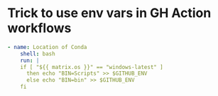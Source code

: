 # Trick to use env vars in GH Action workflows

```yaml
- name: Location of Conda
    shell: bash
    run: |
    if [ "${{ matrix.os }}" == "windows-latest" ]
      then echo "BIN=Scripts" >> $GITHUB_ENV
      else echo "BIN=bin" >> $GITHUB_ENV
    fi
```
